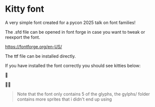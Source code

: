 # Kitty font

A very simple font created for a pycon 2025 talk on font families!

The .sfd file can be opened in font forge in case you want to tweak or
reexport the font.

https://fontforge.org/en-US/

The ttf file can be installed directly.

If you have installed the font correctly you should see kitties below:

񗍄

񗍄񗍄

> Note that the font only contains 5 of the glyphs, the gylphs/ folder contains more sprites that i didn't end up using
